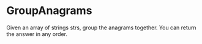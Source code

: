 # GroupAnagrams
Given an array of strings strs, group the anagrams together. You can return the answer in any order.
